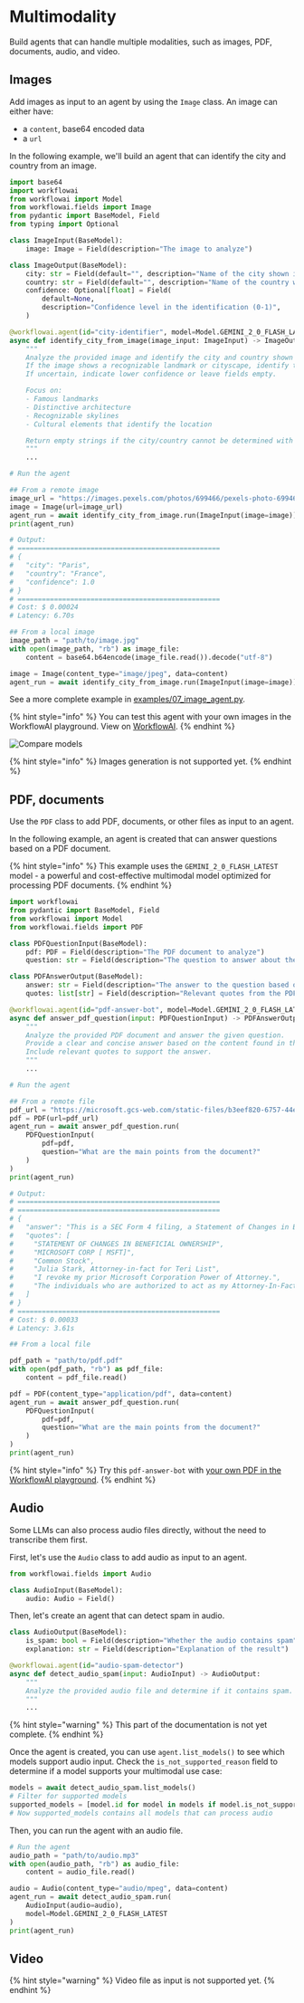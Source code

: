 # Multimodality

Build agents that can handle multiple modalities, such as images, PDF, documents, audio, and video.

## Images

Add images as input to an agent by using the `Image` class. An image can either have:

- a `content`, base64 encoded data
- a `url`

In the following example, we'll build an agent that can identify the city and country from an image.

```python
import base64
import workflowai
from workflowai import Model
from workflowai.fields import Image
from pydantic import BaseModel, Field
from typing import Optional

class ImageInput(BaseModel):
    image: Image = Field(description="The image to analyze")

class ImageOutput(BaseModel):
    city: str = Field(default="", description="Name of the city shown in the image")
    country: str = Field(default="", description="Name of the country where the city is located")
    confidence: Optional[float] = Field(
        default=None,
        description="Confidence level in the identification (0-1)",
    )

@workflowai.agent(id="city-identifier", model=Model.GEMINI_2_0_FLASH_LATEST)
async def identify_city_from_image(image_input: ImageInput) -> ImageOutput:
    """
    Analyze the provided image and identify the city and country shown in it.
    If the image shows a recognizable landmark or cityscape, identify the city and country.
    If uncertain, indicate lower confidence or leave fields empty.

    Focus on:
    - Famous landmarks
    - Distinctive architecture
    - Recognizable skylines
    - Cultural elements that identify the location

    Return empty strings if the city/country cannot be determined with reasonable confidence.
    """
    ...

# Run the agent

## From a remote image
image_url = "https://images.pexels.com/photos/699466/pexels-photo-699466.jpeg"
image = Image(url=image_url)
agent_run = await identify_city_from_image.run(ImageInput(image=image))
print(agent_run)

# Output:
# ==================================================
# {
#   "city": "Paris",
#   "country": "France",
#   "confidence": 1.0
# }
# ==================================================
# Cost: $ 0.00024
# Latency: 6.70s

## From a local image
image_path = "path/to/image.jpg"
with open(image_path, "rb") as image_file:
    content = base64.b64encode(image_file.read()).decode("utf-8")

image = Image(content_type="image/jpeg", data=content)
agent_run = await identify_city_from_image.run(ImageInput(image=image))
```

See a more complete example in [examples/07_image_agent.py](https://github.com/WorkflowAI/workflowai-py/blob/main/examples/07_image_agent.py).

{% hint style="info" %}
You can test this agent with your own images in the WorkflowAI playground. View on [WorkflowAI](https://workflowai.com/docs/agents/city-identifier/1).
{% endhint %}

![Compare models](/docs/assets/images/agents/city-identifier/playground.png)

{% hint style="info" %}
Images generation is not supported yet.
{% endhint %}

## PDF, documents

Use the `PDF` class to add PDF, documents, or other files as input to an agent.

In the following example, an agent is created that can answer questions based on a PDF document.

{% hint style="info" %}
This example uses the `GEMINI_2_0_FLASH_LATEST` model - a powerful and cost-effective multimodal model optimized for processing PDF documents.
{% endhint %}

```python
import workflowai
from pydantic import BaseModel, Field
from workflowai import Model
from workflowai.fields import PDF

class PDFQuestionInput(BaseModel):
    pdf: PDF = Field(description="The PDF document to analyze")
    question: str = Field(description="The question to answer about the PDF content")

class PDFAnswerOutput(BaseModel):
    answer: str = Field(description="The answer to the question based on the PDF content")
    quotes: list[str] = Field(description="Relevant quotes from the PDF that support the answer")

@workflowai.agent(id="pdf-answer-bot", model=Model.GEMINI_2_0_FLASH_LATEST)
async def answer_pdf_question(input: PDFQuestionInput) -> PDFAnswerOutput:
    """
    Analyze the provided PDF document and answer the given question.
    Provide a clear and concise answer based on the content found in the PDF.
    Include relevant quotes to support the answer.
    """
    ...

# Run the agent

## From a remote file
pdf_url = "https://microsoft.gcs-web.com/static-files/b3eef820-6757-44ea-9f98-3963bace4837"
pdf = PDF(url=pdf_url)
agent_run = await answer_pdf_question.run(
    PDFQuestionInput(
        pdf=pdf,
        question="What are the main points from the document?"
    )
)
print(agent_run)

# Output:
# ==================================================
# ==================================================
# {
#   "answer": "This is a SEC Form 4 filing, a Statement of Changes in Beneficial Ownership, for Teri List regarding Microsoft Corporation (MSFT). The document details non-derivative securities acquired and beneficially owned, as well as derivative securities. Teri List has granted power of attorney to Julia Stark, Benjamin O. Orndorff, Michael Pressman, Keith R. Dolliver and Christyne Mayberry.",
#   "quotes": [
#     "STATEMENT OF CHANGES IN BENEFICIAL OWNERSHIP",
#     "MICROSOFT CORP [ MSFT]",
#     "Common Stock",
#     "Julia Stark, Attorney-in-fact for Teri List",
#     "I revoke my prior Microsoft Corporation Power of Attorney.",
#     "The individuals who are authorized to act as my Attorney-In-Fact under this Power of Attorney are as follows:\nJulia Stark\nBenjamin O. Orndorff\nMichael Pressman\nKeith R. Dolliver\nChristyne Mayberry"
#   ]
# }
# ==================================================
# Cost: $ 0.00033
# Latency: 3.61s

## From a local file

pdf_path = "path/to/pdf.pdf"
with open(pdf_path, "rb") as pdf_file:
    content = pdf_file.read()

pdf = PDF(content_type="application/pdf", data=content)
agent_run = await answer_pdf_question.run(
    PDFQuestionInput(
        pdf=pdf,
        question="What are the main points from the document?"
    )
)
print(agent_run)
```

{% hint style="info" %}
Try this `pdf-answer-bot` with [your own PDF in the WorkflowAI playground](https://workflowai.com/docs/agents/pdf-answer-bot/1).
{% endhint %}

## Audio

Some LLMs can also process audio files directly, without the need to transcribe them first.

First, let's use the `Audio` class to add audio as input to an agent.

```python
from workflowai.fields import Audio

class AudioInput(BaseModel):
    audio: Audio = Field()
```

Then, let's create an agent that can detect spam in audio.

```python
class AudioOutput(BaseModel):
    is_spam: bool = Field(description="Whether the audio contains spam")
    explanation: str = Field(description="Explanation of the result")

@workflowai.agent(id="audio-spam-detector")
async def detect_audio_spam(input: AudioInput) -> AudioOutput:
    """
    Analyze the provided audio file and determine if it contains spam.
    """
    ...
```

{% hint style="warning" %}
This part of the documentation is not yet complete.
{% endhint %}

Once the agent is created, you can use `agent.list_models()` to see which models support audio input. Check the `is_not_supported_reason` field to determine if a model supports your multimodal use case:

```python
models = await detect_audio_spam.list_models()
# Filter for supported models
supported_models = [model.id for model in models if model.is_not_supported_reason is None]
# Now supported_models contains all models that can process audio
```

Then, you can run the agent with an audio file.

```python
# Run the agent
audio_path = "path/to/audio.mp3"
with open(audio_path, "rb") as audio_file:
    content = audio_file.read()

audio = Audio(content_type="audio/mpeg", data=content)
agent_run = await detect_audio_spam.run(
    AudioInput(audio=audio),
    model=Model.GEMINI_2_0_FLASH_LATEST
)
print(agent_run)
```

## Video

{% hint style="warning" %}
Video file as input is not supported yet.
{% endhint %}
